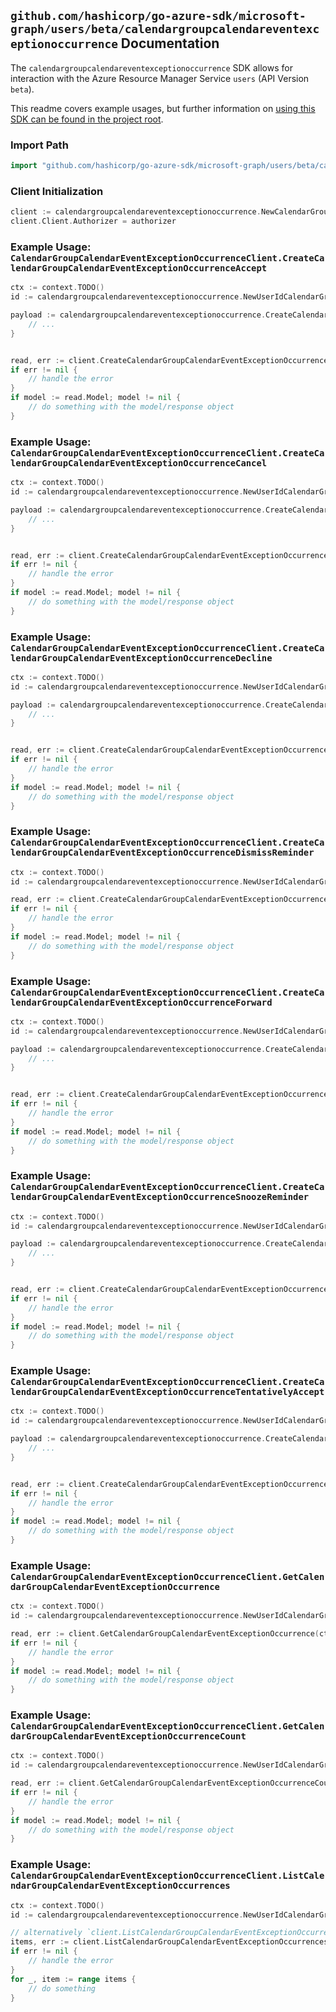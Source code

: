 
## `github.com/hashicorp/go-azure-sdk/microsoft-graph/users/beta/calendargroupcalendareventexceptionoccurrence` Documentation

The `calendargroupcalendareventexceptionoccurrence` SDK allows for interaction with the Azure Resource Manager Service `users` (API Version `beta`).

This readme covers example usages, but further information on [using this SDK can be found in the project root](https://github.com/hashicorp/go-azure-sdk/tree/main/docs).

### Import Path

```go
import "github.com/hashicorp/go-azure-sdk/microsoft-graph/users/beta/calendargroupcalendareventexceptionoccurrence"
```


### Client Initialization

```go
client := calendargroupcalendareventexceptionoccurrence.NewCalendarGroupCalendarEventExceptionOccurrenceClientWithBaseURI("https://management.azure.com")
client.Client.Authorizer = authorizer
```


### Example Usage: `CalendarGroupCalendarEventExceptionOccurrenceClient.CreateCalendarGroupCalendarEventExceptionOccurrenceAccept`

```go
ctx := context.TODO()
id := calendargroupcalendareventexceptionoccurrence.NewUserIdCalendarGroupIdCalendarIdEventIdExceptionOccurrenceID("userIdValue", "calendarGroupIdValue", "calendarIdValue", "eventIdValue", "eventId1Value")

payload := calendargroupcalendareventexceptionoccurrence.CreateCalendarGroupCalendarEventExceptionOccurrenceAcceptRequest{
	// ...
}


read, err := client.CreateCalendarGroupCalendarEventExceptionOccurrenceAccept(ctx, id, payload)
if err != nil {
	// handle the error
}
if model := read.Model; model != nil {
	// do something with the model/response object
}
```


### Example Usage: `CalendarGroupCalendarEventExceptionOccurrenceClient.CreateCalendarGroupCalendarEventExceptionOccurrenceCancel`

```go
ctx := context.TODO()
id := calendargroupcalendareventexceptionoccurrence.NewUserIdCalendarGroupIdCalendarIdEventIdExceptionOccurrenceID("userIdValue", "calendarGroupIdValue", "calendarIdValue", "eventIdValue", "eventId1Value")

payload := calendargroupcalendareventexceptionoccurrence.CreateCalendarGroupCalendarEventExceptionOccurrenceCancelRequest{
	// ...
}


read, err := client.CreateCalendarGroupCalendarEventExceptionOccurrenceCancel(ctx, id, payload)
if err != nil {
	// handle the error
}
if model := read.Model; model != nil {
	// do something with the model/response object
}
```


### Example Usage: `CalendarGroupCalendarEventExceptionOccurrenceClient.CreateCalendarGroupCalendarEventExceptionOccurrenceDecline`

```go
ctx := context.TODO()
id := calendargroupcalendareventexceptionoccurrence.NewUserIdCalendarGroupIdCalendarIdEventIdExceptionOccurrenceID("userIdValue", "calendarGroupIdValue", "calendarIdValue", "eventIdValue", "eventId1Value")

payload := calendargroupcalendareventexceptionoccurrence.CreateCalendarGroupCalendarEventExceptionOccurrenceDeclineRequest{
	// ...
}


read, err := client.CreateCalendarGroupCalendarEventExceptionOccurrenceDecline(ctx, id, payload)
if err != nil {
	// handle the error
}
if model := read.Model; model != nil {
	// do something with the model/response object
}
```


### Example Usage: `CalendarGroupCalendarEventExceptionOccurrenceClient.CreateCalendarGroupCalendarEventExceptionOccurrenceDismissReminder`

```go
ctx := context.TODO()
id := calendargroupcalendareventexceptionoccurrence.NewUserIdCalendarGroupIdCalendarIdEventIdExceptionOccurrenceID("userIdValue", "calendarGroupIdValue", "calendarIdValue", "eventIdValue", "eventId1Value")

read, err := client.CreateCalendarGroupCalendarEventExceptionOccurrenceDismissReminder(ctx, id)
if err != nil {
	// handle the error
}
if model := read.Model; model != nil {
	// do something with the model/response object
}
```


### Example Usage: `CalendarGroupCalendarEventExceptionOccurrenceClient.CreateCalendarGroupCalendarEventExceptionOccurrenceForward`

```go
ctx := context.TODO()
id := calendargroupcalendareventexceptionoccurrence.NewUserIdCalendarGroupIdCalendarIdEventIdExceptionOccurrenceID("userIdValue", "calendarGroupIdValue", "calendarIdValue", "eventIdValue", "eventId1Value")

payload := calendargroupcalendareventexceptionoccurrence.CreateCalendarGroupCalendarEventExceptionOccurrenceForwardRequest{
	// ...
}


read, err := client.CreateCalendarGroupCalendarEventExceptionOccurrenceForward(ctx, id, payload)
if err != nil {
	// handle the error
}
if model := read.Model; model != nil {
	// do something with the model/response object
}
```


### Example Usage: `CalendarGroupCalendarEventExceptionOccurrenceClient.CreateCalendarGroupCalendarEventExceptionOccurrenceSnoozeReminder`

```go
ctx := context.TODO()
id := calendargroupcalendareventexceptionoccurrence.NewUserIdCalendarGroupIdCalendarIdEventIdExceptionOccurrenceID("userIdValue", "calendarGroupIdValue", "calendarIdValue", "eventIdValue", "eventId1Value")

payload := calendargroupcalendareventexceptionoccurrence.CreateCalendarGroupCalendarEventExceptionOccurrenceSnoozeReminderRequest{
	// ...
}


read, err := client.CreateCalendarGroupCalendarEventExceptionOccurrenceSnoozeReminder(ctx, id, payload)
if err != nil {
	// handle the error
}
if model := read.Model; model != nil {
	// do something with the model/response object
}
```


### Example Usage: `CalendarGroupCalendarEventExceptionOccurrenceClient.CreateCalendarGroupCalendarEventExceptionOccurrenceTentativelyAccept`

```go
ctx := context.TODO()
id := calendargroupcalendareventexceptionoccurrence.NewUserIdCalendarGroupIdCalendarIdEventIdExceptionOccurrenceID("userIdValue", "calendarGroupIdValue", "calendarIdValue", "eventIdValue", "eventId1Value")

payload := calendargroupcalendareventexceptionoccurrence.CreateCalendarGroupCalendarEventExceptionOccurrenceTentativelyAcceptRequest{
	// ...
}


read, err := client.CreateCalendarGroupCalendarEventExceptionOccurrenceTentativelyAccept(ctx, id, payload)
if err != nil {
	// handle the error
}
if model := read.Model; model != nil {
	// do something with the model/response object
}
```


### Example Usage: `CalendarGroupCalendarEventExceptionOccurrenceClient.GetCalendarGroupCalendarEventExceptionOccurrence`

```go
ctx := context.TODO()
id := calendargroupcalendareventexceptionoccurrence.NewUserIdCalendarGroupIdCalendarIdEventIdExceptionOccurrenceID("userIdValue", "calendarGroupIdValue", "calendarIdValue", "eventIdValue", "eventId1Value")

read, err := client.GetCalendarGroupCalendarEventExceptionOccurrence(ctx, id)
if err != nil {
	// handle the error
}
if model := read.Model; model != nil {
	// do something with the model/response object
}
```


### Example Usage: `CalendarGroupCalendarEventExceptionOccurrenceClient.GetCalendarGroupCalendarEventExceptionOccurrenceCount`

```go
ctx := context.TODO()
id := calendargroupcalendareventexceptionoccurrence.NewUserIdCalendarGroupIdCalendarIdEventID("userIdValue", "calendarGroupIdValue", "calendarIdValue", "eventIdValue")

read, err := client.GetCalendarGroupCalendarEventExceptionOccurrenceCount(ctx, id)
if err != nil {
	// handle the error
}
if model := read.Model; model != nil {
	// do something with the model/response object
}
```


### Example Usage: `CalendarGroupCalendarEventExceptionOccurrenceClient.ListCalendarGroupCalendarEventExceptionOccurrences`

```go
ctx := context.TODO()
id := calendargroupcalendareventexceptionoccurrence.NewUserIdCalendarGroupIdCalendarIdEventID("userIdValue", "calendarGroupIdValue", "calendarIdValue", "eventIdValue")

// alternatively `client.ListCalendarGroupCalendarEventExceptionOccurrences(ctx, id)` can be used to do batched pagination
items, err := client.ListCalendarGroupCalendarEventExceptionOccurrencesComplete(ctx, id)
if err != nil {
	// handle the error
}
for _, item := range items {
	// do something
}
```

